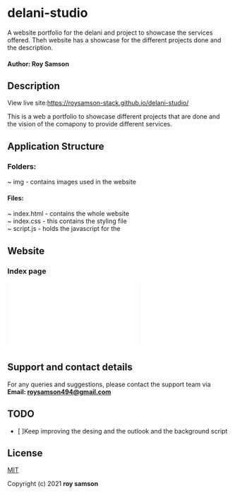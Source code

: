 # delani-studio
A website portfolio for the delani and project to showcase the services offered.
Theh website has a showcase for the different projects done and the description. 

#### Author: Roy Samson

## Description
View live site:https://roysamson-stack.github.io/delani-studio/


This is a web a portfolio to showcase different projects that are done and the vision of the comapony to provide different services.

## Application Structure
### Folders:
~ img - contains images used in the website
#### Files:
~ index.html - contains the whole website<br>
~ index.css - this contains the styling file <br>
~ script.js - holds the javascript for the <br>

## Website  
### Index page
![Index Page](index.html) 

## Support and contact details
For any queries and suggestions, please contact the support team via **Email: roysamson494@gmail.com**

## TODO
- [ ]Keep improving the desing and the outlook and the background script<br>

## License
[MIT](https://choosealicense.com/licenses/mit/)

Copyright (c) 2021 **roy samson**
